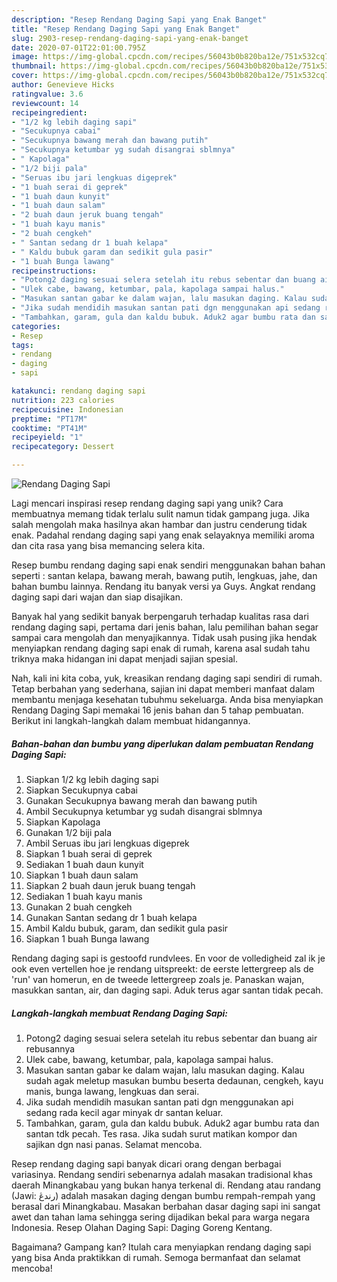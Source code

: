 ```yaml
---
description: "Resep Rendang Daging Sapi yang Enak Banget"
title: "Resep Rendang Daging Sapi yang Enak Banget"
slug: 2903-resep-rendang-daging-sapi-yang-enak-banget
date: 2020-07-01T22:01:00.795Z
image: https://img-global.cpcdn.com/recipes/56043b0b820ba12e/751x532cq70/rendang-daging-sapi-foto-resep-utama.jpg
thumbnail: https://img-global.cpcdn.com/recipes/56043b0b820ba12e/751x532cq70/rendang-daging-sapi-foto-resep-utama.jpg
cover: https://img-global.cpcdn.com/recipes/56043b0b820ba12e/751x532cq70/rendang-daging-sapi-foto-resep-utama.jpg
author: Genevieve Hicks
ratingvalue: 3.6
reviewcount: 14
recipeingredient:
- "1/2 kg lebih daging sapi"
- "Secukupnya cabai"
- "Secukupnya bawang merah dan bawang putih"
- "Secukupnya ketumbar yg sudah disangrai sblmnya"
- " Kapolaga"
- "1/2 biji pala"
- "Seruas ibu jari lengkuas digeprek"
- "1 buah serai di geprek"
- "1 buah daun kunyit"
- "1 buah daun salam"
- "2 buah daun jeruk buang tengah"
- "1 buah kayu manis"
- "2 buah cengkeh"
- " Santan sedang dr 1 buah kelapa"
- " Kaldu bubuk garam dan sedikit gula pasir"
- "1 buah Bunga lawang"
recipeinstructions:
- "Potong2 daging sesuai selera setelah itu rebus sebentar dan buang air rebusannya"
- "Ulek cabe, bawang, ketumbar, pala, kapolaga sampai halus."
- "Masukan santan gabar ke dalam wajan, lalu masukan daging. Kalau sudah agak meletup masukan bumbu beserta dedaunan, cengkeh, kayu manis, bunga lawang, lengkuas dan serai."
- "Jika sudah mendidih masukan santan pati dgn menggunakan api sedang rada kecil agar minyak dr santan keluar."
- "Tambahkan, garam, gula dan kaldu bubuk. Aduk2 agar bumbu rata dan santan tdk pecah. Tes rasa. Jika sudah surut matikan kompor dan sajikan dgn nasi panas. Selamat mencoba."
categories:
- Resep
tags:
- rendang
- daging
- sapi

katakunci: rendang daging sapi 
nutrition: 223 calories
recipecuisine: Indonesian
preptime: "PT17M"
cooktime: "PT41M"
recipeyield: "1"
recipecategory: Dessert

---
```



![Rendang Daging Sapi](https://img-global.cpcdn.com/recipes/56043b0b820ba12e/751x532cq70/rendang-daging-sapi-foto-resep-utama.jpg)

Lagi mencari inspirasi resep rendang daging sapi yang unik? Cara membuatnya memang tidak terlalu sulit namun tidak gampang juga. Jika salah mengolah maka hasilnya akan hambar dan justru cenderung tidak enak. Padahal rendang daging sapi yang enak selayaknya memiliki aroma dan cita rasa yang bisa memancing selera kita.

Resep bumbu rendang daging sapi enak sendiri menggunakan bahan bahan seperti : santan kelapa, bawang merah, bawang putih, lengkuas, jahe, dan bahan bumbu lainnya. Rendang itu banyak versi ya Guys. Angkat rendang daging sapi dari wajan dan siap disajikan.

Banyak hal yang sedikit banyak berpengaruh terhadap kualitas rasa dari rendang daging sapi, pertama dari jenis bahan, lalu pemilihan bahan segar sampai cara mengolah dan menyajikannya. Tidak usah pusing jika hendak menyiapkan rendang daging sapi enak di rumah, karena asal sudah tahu triknya maka hidangan ini dapat menjadi sajian spesial.


Nah, kali ini kita coba, yuk, kreasikan rendang daging sapi sendiri di rumah. Tetap berbahan yang sederhana, sajian ini dapat memberi manfaat dalam membantu menjaga kesehatan tubuhmu sekeluarga. Anda bisa menyiapkan Rendang Daging Sapi memakai 16 jenis bahan dan 5 tahap pembuatan. Berikut ini langkah-langkah dalam membuat hidangannya.

<!--inarticleads1-->

##### Bahan-bahan dan bumbu yang diperlukan dalam pembuatan Rendang Daging Sapi:

1. Siapkan 1/2 kg lebih daging sapi
1. Siapkan Secukupnya cabai
1. Gunakan Secukupnya bawang merah dan bawang putih
1. Ambil Secukupnya ketumbar yg sudah disangrai sblmnya
1. Siapkan  Kapolaga
1. Gunakan 1/2 biji pala
1. Ambil Seruas ibu jari lengkuas digeprek
1. Siapkan 1 buah serai di geprek
1. Sediakan 1 buah daun kunyit
1. Siapkan 1 buah daun salam
1. Siapkan 2 buah daun jeruk buang tengah
1. Sediakan 1 buah kayu manis
1. Gunakan 2 buah cengkeh
1. Gunakan  Santan sedang dr 1 buah kelapa
1. Ambil  Kaldu bubuk, garam, dan sedikit gula pasir
1. Siapkan 1 buah Bunga lawang


Rendang daging sapi is gestoofd rundvlees. En voor de volledigheid zal ik je ook even vertellen hoe je rendang uitspreekt: de eerste lettergreep als de &#39;run&#39; van homerun, en de tweede lettergreep zoals je. Panaskan wajan, masukkan santan, air, dan daging sapi. Aduk terus agar santan tidak pecah. 

<!--inarticleads2-->

##### Langkah-langkah membuat Rendang Daging Sapi:

1. Potong2 daging sesuai selera setelah itu rebus sebentar dan buang air rebusannya
1. Ulek cabe, bawang, ketumbar, pala, kapolaga sampai halus.
1. Masukan santan gabar ke dalam wajan, lalu masukan daging. Kalau sudah agak meletup masukan bumbu beserta dedaunan, cengkeh, kayu manis, bunga lawang, lengkuas dan serai.
1. Jika sudah mendidih masukan santan pati dgn menggunakan api sedang rada kecil agar minyak dr santan keluar.
1. Tambahkan, garam, gula dan kaldu bubuk. Aduk2 agar bumbu rata dan santan tdk pecah. Tes rasa. Jika sudah surut matikan kompor dan sajikan dgn nasi panas. Selamat mencoba.


Resep rendang daging sapi banyak dicari orang dengan berbagai variasinya. Rendang sendiri sebenarnya adalah masakan tradisional khas daerah Minangkabau yang bukan hanya terkenal di. Rendang atau randang (Jawi: رندڠ) adalah masakan daging dengan bumbu rempah-rempah yang berasal dari Minangkabau. Masakan berbahan dasar daging sapi ini sangat awet dan tahan lama sehingga sering dijadikan bekal para warga negara Indonesia. Resep Olahan Daging Sapi: Daging Goreng Kentang. 

Bagaimana? Gampang kan? Itulah cara menyiapkan rendang daging sapi yang bisa Anda praktikkan di rumah. Semoga bermanfaat dan selamat mencoba!
